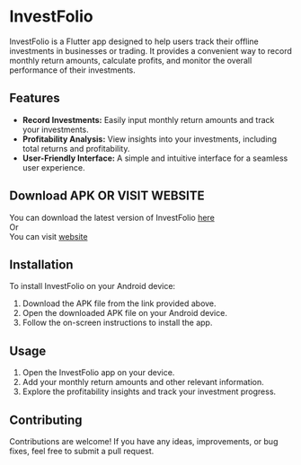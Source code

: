 # InvestFolio

InvestFolio is a Flutter app designed to help users track their offline investments in businesses or trading. It provides a convenient way to record monthly return amounts, calculate profits, and monitor the overall performance of their investments.

## Features

- **Record Investments:** Easily input monthly return amounts and track your investments.
- **Profitability Analysis:** View insights into your investments, including total returns and profitability.
- **User-Friendly Interface:** A simple and intuitive interface for a seamless user experience.

## Download APK OR VISIT WEBSITE

You can download the latest version of InvestFolio [here](https://drive.google.com/drive/folders/1zFh3fc9PYf4WHf531mvH6rjokzeNrZET?usp=sharing)
<br/> Or<br/>
You can visit [website](https://investfolio.site)


## Installation

To install InvestFolio on your Android device:

1. Download the APK file from the link provided above.
2. Open the downloaded APK file on your Android device.
3. Follow the on-screen instructions to install the app.

## Usage

1. Open the InvestFolio app on your device.
2. Add your monthly return amounts and other relevant information.
3. Explore the profitability insights and track your investment progress.

## Contributing

Contributions are welcome! If you have any ideas, improvements, or bug fixes, feel free to submit a pull request.

